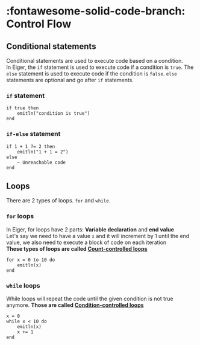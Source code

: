 # __:fontawesome-solid-code-branch: Control Flow__

## Conditional statements
Conditional statements are used to execute code based on a condition.  
In Eiger, the `if` statement is used to execute code if a condition is `true`. The `else` statement is used to execute code if the condition is `false`. `else` statements are optional and go after `if` statements.

### `if` statement
```eiger
if true then
    emitln("condition is true")
end
```

### `if-else` statement
```eiger
if 1 + 1 ?= 2 then
    emitln("1 + 1 = 2")
else
    ~ Unreachable code
end
```

## Loops

There are 2 types of loops. `for` and `while`.

### `for` loops
In Eiger, for loops have 2 parts: **Variable declaration** and **end value**  
Let's say we need to have a value `x` and it will increment by 1 until the end value, we also need to execute a block of code on each iteration  
__These types of loops are called [Count-controlled loops](https://en.wikipedia.org/wiki/Control_flow#Condition-controlled_loops)__
```eiger
for x = 0 to 10 do
    emitln(x)
end
```

### `while` loops
While loops will repeat the code until the given condition is not true anymore. __Those are called [Condition-controlled loops](https://en.wikipedia.org/wiki/Control_flow#Condition-controlled_loops)__
```eiger
x = 0
while x < 10 do
    emitln(x)
    x += 1
end
```